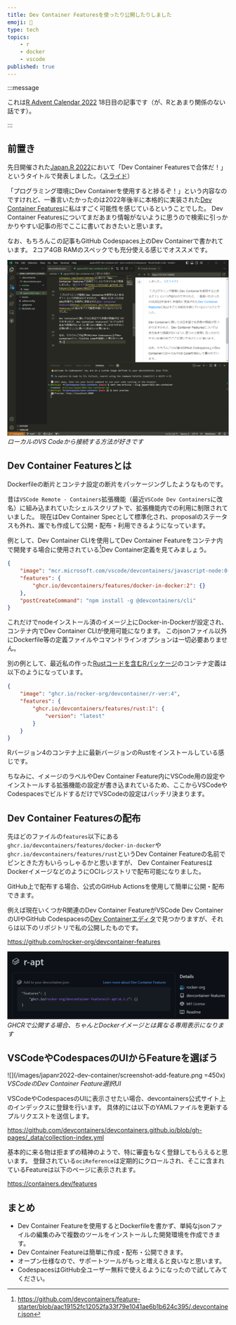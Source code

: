```yaml
---
title: Dev Container Featuresを使ったり公開したりしました
emoji: 🐳
type: tech
topics:
    - r
    - docker
    - vscode
published: true
---
```


:::message

これは[R Advent Calendar 2022](https://qiita.com/advent-calendar/2022/rlang) 18日目の記事です（が、Rとあまり関係のない話です）。

:::

## 前置き

先日開催された[Japan.R 2022](https://japanr.connpass.com/event/265366/)において「Dev Container Featuresで合体だ！」というタイトルで発表しました。（[スライド](https://eitsupi.github.io/tokyorslide/japanr2022lt)）

「プログラミング環境にDev Containerを使用すると捗るぞ！」という内容なのですけれど、一番言いたかったのは2022年後半に本格的に実装された[Dev Container Features](https://containers.dev/implementors/features/)に私はすごく可能性を感じているということでした。
Dev Container Featuresについてまだあまり情報がないように思うので検索に引っかかりやすい記事の形でここに書いておきたいと思います。

なお、もちろんこの記事もGitHub Codespaces上のDev Containerで書かれています。
2コア4GB RAMのスペックでも充分使える感じでオススメです。

![](/images/japanr2022-dev-container/screenshot-vscode.png)
*ローカルのVS Codeから接続する方法が好きです*

## Dev Container Featuresとは

Dockerfileの断片とコンテナ設定の断片をパッケージングしたようなものです。

昔は`VSCode Remote - Containers`拡張機能（最近`VSCode Dev Containers`に改名）に組み込まれていたシェルスクリプトで、拡張機能内での利用に制限されていました。
現在はDev Container Specとして標準化され、proposalのステータスも外れ、誰でも作成して公開・配布・利用できるようになっています。

例として、Dev Container CLIを使用してDev Container Featureをコンテナ内で開発する場合に使用されている[^1]Dev Container定義を見てみましょう。

[^1]: https://github.com/devcontainers/feature-starter/blob/aac19152fc12052fa33f79e1041ae6b1b624c395/.devcontainer.json

```json:.devcontainer.json
{
    "image": "mcr.microsoft.com/vscode/devcontainers/javascript-node:0-18",
    "features": {
        "ghcr.io/devcontainers/features/docker-in-docker:2": {}
    },
    "postCreateCommand": "npm install -g @devcontainers/cli"
}
```

これだけでnodeインストール済のイメージ上にDocker-in-Dockerが設定され、コンテナ内でDev Container CLIが使用可能になります。
このjsonファイル以外にDockerfile等の定義ファイルやコマンドラインオプションは一切必要ありません。

別の例として、最近私の作った[Rustコードを含むRパッケージ](https://github.com/eitsupi/prqlr)のコンテナ定義は以下のようになっています。

```json:.devcontainer/devcontainer.json
{
    "image": "ghcr.io/rocker-org/devcontainer/r-ver:4",
    "features": {
        "ghcr.io/devcontainers/features/rust:1": {
            "version": "latest"
        }
    }
}
```

Rバージョン4のコンテナ上に最新バージョンのRustをインストールしている感じです。

ちなみに、イメージのラベルやDev Container Feature内にVSCode用の設定やインストールする拡張機能の設定が書き込まれているため、ここからVSCodeやCodespacesでビルドするだけでVSCodeの設定はバッチリ決まります。

## Dev Container Featuresの配布

先ほどのファイルの`features`以下にある`ghcr.io/devcontainers/features/docker-in-docker`や`ghcr.io/devcontainers/features/rust`というDev Container Featureの名前でピンときた方もいらっしゃるかと思いますが、
Dev Container FeaturesはDockerイメージなどのようにOCIレジストリで配布可能になりました。

GitHub上で配布する場合、公式のGitHub Actionsを使用して簡単に公開・配布できます。

例えば現在いくつかR関連のDev Container FeatureがVSCode Dev ContainerのUIやGitHub Codespacesの[Dev Containerエディタ](https://github.blog/changelog/2022-10-21-codespaces-configuration-with-the-dev-container-editor/)で見つかりますが、それらは以下のリポジトリで私の公開したものです。

https://github.com/rocker-org/devcontainer-features

![](/images/japanr2022-dev-container/screenshot-r-apt.png)
*GHCRで公開する場合、ちゃんとDockerイメージとは異なる専用表示になります*

## VSCodeやCodespacesのUIからFeatureを選ぼう

![](/images/japanr2022-dev-container/screenshot-add-feature.png =450x)
*VSCodeのDev Container Feature選択UI*

VSCodeやCodespacesのUIに表示させたい場合、devcontainers公式サイト上のインデックスに登録を行います。
具体的には以下のYAMLファイルを更新するプルリクエストを送信します。

https://github.com/devcontainers/devcontainers.github.io/blob/gh-pages/_data/collection-index.yml

基本的に来る物は拒まずの精神のようで、特に審査もなく登録してもらえると思います。
登録されている`ociReference`は定期的にクロールされ、そこに含まれているFeatureは以下のページに表示されます。

https://containers.dev/features

## まとめ

- Dev Container Featureを使用するとDockerfileを書かず、単純なjsonファイルの編集のみで複数のツールをインストールした開発環境を作成できます。
- Dev Container Featureは簡単に作成・配布・公開できます。
- オープン仕様なので、サポートツールがもっと増えると良いなと思います。
- CodespacesはGitHub全ユーザー無料で使えるようになったので試してみてください。
